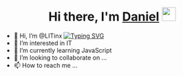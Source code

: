<h1 align="center">Hi there, I'm <a href="https://github.com/LITinx/" target="_blank">Daniel</a> 
<img src="https://github.com/blackcater/blackcater/raw/main/images/Hi.gif" height="32"/></h1>

- 👋 Hi, I’m @LITinx
[![Typing SVG](https://readme-typing-svg.herokuapp.com?font=Montserrat&color=%23B1DCF7&center=true&lines=Frontend+Developer+%7C+Computer+Science+student)](https://git.io/typing-svg)
- 👀 I’m interested in IT
- 🌱 I’m currently learning JavaScript
- 💞️ I’m looking to collaborate on ...
- 📫 How to reach me ...


<!---
LITinx/LITinx is a ✨ special ✨ repository because its `README.md` (this file) appears on your GitHub profile.
You can click the Preview link to take a look at your changes.
--->

